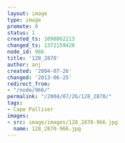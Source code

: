 ```yaml
---
layout: image
type: image
promote: 0
status: 1
created_ts: 1090862213
changed_ts: 1372159420
node_id: 966
title: '128_2870'
author: anj
created: '2004-07-26'
changed: '2013-06-25'
redirect_from:
- "/node/966/"
permalink: "/2004/07/26/128_2870/"
tags:
- Cape Palliser
images:
- src: image/images/128_2870-966.jpg
  name: 128_2870-966.jpg
---
```



